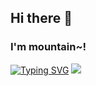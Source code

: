## Hi there 👋
### I'm mountain~!
<a href="https://git.io/typing-svg"><img src="https://readme-typing-svg.demolab.com?font=Fira+Code&pause=1000&color=D260F7&width=435&lines=Python+Backend+Developer" alt="Typing SVG" /></a>
<img src="https://img.shields.io/badge/Python-3DDC84?style=flat-square&logo=Python&logoColor=blue"/>
